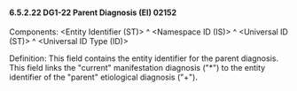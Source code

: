 #### 6.5.2.22 DG1-22 Parent Diagnosis (EI) 02152

Components: &lt;Entity Identifier (ST)> ^ &lt;Namespace ID (IS)> ^ &lt;Universal ID (ST)> ^ &lt;Universal ID Type (ID)>

Definition: This field contains the entity identifier for the parent diagnosis. This field links the "current" manifestation diagnosis ("*") to the entity identifier of the "parent" etiological diagnosis ("+").
